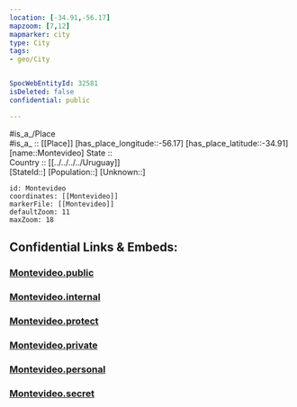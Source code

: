 ```yaml
---
location: [-34.91,-56.17] 
mapzoom: [7,12] 
mapmarker: city 
type: City
tags:
- geo/City


SpocWebEntityId: 32581
isDeleted: false
confidential: public

---
```

#is_a_/Place  
#is_a_ :: [[Place]] 
[has_place_longitude::-56.17] 
[has_place_latitude::-34.91] 
[name::Montevideo] 
State ::  
Country :: [[../../../../Uruguay]]  
[StateId::] 
[Population::] 
[Unknown::] 


```leaflet
id: Montevideo
coordinates: [[Montevideo]] 
markerFile: [[Montevideo]] 
defaultZoom: 11 
maxZoom: 18
```


## Confidential Links & Embeds: 

### [Montevideo.public](/_public/\Earth\Continent\America~South\Uruguay\departments~Uruguay\Montevideo\CityMontevideo.public.md) 

### [Montevideo.internal](/_internal/\Earth\Continent\America~South\Uruguay\departments~Uruguay\Montevideo\CityMontevideo.internal.md) 

### [Montevideo.protect](/_protect/\Earth\Continent\America~South\Uruguay\departments~Uruguay\Montevideo\CityMontevideo.protect.md) 

### [Montevideo.private](/_private/\Earth\Continent\America~South\Uruguay\departments~Uruguay\Montevideo\CityMontevideo.private.md) 

### [Montevideo.personal](/_personal/\Earth\Continent\America~South\Uruguay\departments~Uruguay\Montevideo\CityMontevideo.personal.md) 

### [Montevideo.secret](/_secret/\Earth\Continent\America~South\Uruguay\departments~Uruguay\Montevideo\CityMontevideo.secret.md)

